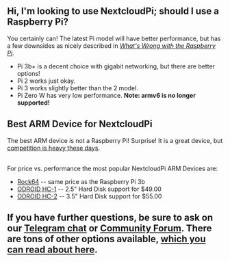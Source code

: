 ## Hi, I'm looking to use NextcloudPi; should I use a Raspberry Pi?

You certainly can!  The latest Pi model will have better performance, but has a few downsides as nicely described in _[What's Wrong with the Raspberry Pi](https://ownyourbits.com/2019/02/02/whats-wrong-with-the-raspberry-pi/)_.

- Pi 3b+ is a decent choice with gigabit networking, but there are better options!
- Pi 2 works just okay.
- Pi 3 works slightly better than the 2 model.
- Pi Zero W has very low performance. **Note: armv6 is no longer supported!**

## Best ARM Device for NextcloudPi

The best ARM device is not a Raspberry Pi!  Surprise!  It is a great device, but [competition is heavy these days](https://help.nextcloud.com/t/best-cheap-hardware-to-run-nextcloud-on). </br></br>

For price vs. performance the most popular NextcloudPi ARM Devices are:

- [Rock64](https://www.pine64.org/?page_id=7147) -- same price as the Raspberry Pi 3b
- [ODROID HC-1]() -- 2.5" Hard Disk support for $49.00
- [ODROID HC-2](https://ameridroid.com/products/odroid-hc1) -- 3.5" Hard Disk support for $55.00

## If you have further questions, be sure to ask on our [Telegram chat](https://t.me/nextcloudpi) or [Community Forum](https://help.nextcloud.com/tags/ncp).  There are tons of other options available, [which you can read about here](https://help.nextcloud.com/t/best-cheap-hardware-to-run-nextcloud-on).
